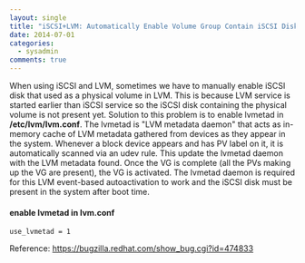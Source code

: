 ```yaml
---
layout: single
title: "iSCSI+LVM: Automatically Enable Volume Group Contain iSCSI Disk Physical Volume"
date: 2014-07-01
categories:
  - sysadmin
comments: true
---
```


When using iSCSI and LVM, sometimes we have to manually enable iSCSI disk that used as a physical volume in LVM. This is because LVM service is started earlier than iSCSI service so the iSCSI disk containing the physical volume is not present yet. Solution to this problem is to enable lvmetad in **/etc/lvm/lvm.conf**. The lvmetad is "LVM metadata daemon" that acts as in-memory cache of LVM metadata gathered from devices as they appear in the system. Whenever a block device appears and has PV label on it, it is automatically scanned via an udev rule. This update the lvmetad daemon with the LVM metadata found. Once the VG is complete (all the PVs making up the VG are present), the VG is activated. The lvmetad daemon is required for this LVM event-based autoactivation to work and the iSCSI disk must be present in the system after boot time.

#### enable lvmetad in lvm.conf

    use_lvmetad = 1

Reference: <https://bugzilla.redhat.com/show_bug.cgi?id=474833>
